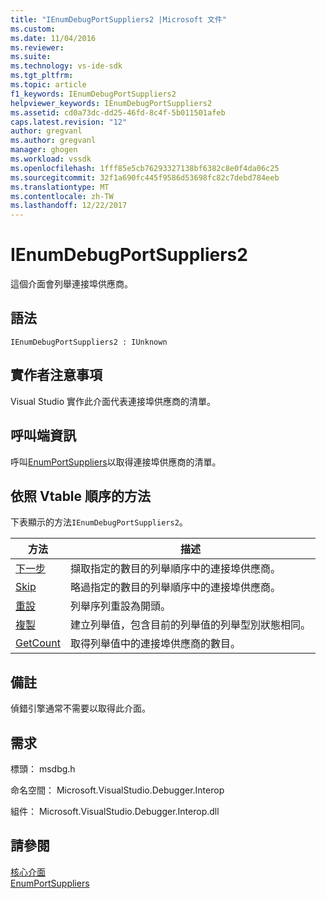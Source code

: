 ```yaml
---
title: "IEnumDebugPortSuppliers2 |Microsoft 文件"
ms.custom: 
ms.date: 11/04/2016
ms.reviewer: 
ms.suite: 
ms.technology: vs-ide-sdk
ms.tgt_pltfrm: 
ms.topic: article
f1_keywords: IEnumDebugPortSuppliers2
helpviewer_keywords: IEnumDebugPortSuppliers2
ms.assetid: cd0a73dc-dd25-46fd-8c4f-5b011501afeb
caps.latest.revision: "12"
author: gregvanl
ms.author: gregvanl
manager: ghogen
ms.workload: vssdk
ms.openlocfilehash: 1fff85e5cb76293327138bf6382c8e0f4da06c25
ms.sourcegitcommit: 32f1a690fc445f9586d53698fc82c7debd784eeb
ms.translationtype: MT
ms.contentlocale: zh-TW
ms.lasthandoff: 12/22/2017
---
```

# <a name="ienumdebugportsuppliers2"></a>IEnumDebugPortSuppliers2
這個介面會列舉連接埠供應商。  
  
## <a name="syntax"></a>語法  
  
```  
IEnumDebugPortSuppliers2 : IUnknown  
```  
  
## <a name="notes-for-implementers"></a>實作者注意事項  
 Visual Studio 實作此介面代表連接埠供應商的清單。  
  
## <a name="notes-for-callers"></a>呼叫端資訊  
 呼叫[EnumPortSuppliers](../../../extensibility/debugger/reference/idebugcoreserver2-enumportsuppliers.md)以取得連接埠供應商的清單。  
  
## <a name="methods-in-vtable-order"></a>依照 Vtable 順序的方法  
 下表顯示的方法`IEnumDebugPortSuppliers2`。  
  
|方法|描述|  
|------------|-----------------|  
|[下一步](../../../extensibility/debugger/reference/ienumdebugportsuppliers2-next.md)|擷取指定的數目的列舉順序中的連接埠供應商。|  
|[Skip](../../../extensibility/debugger/reference/ienumdebugportsuppliers2-skip.md)|略過指定的數目的列舉順序中的連接埠供應商。|  
|[重設](../../../extensibility/debugger/reference/ienumdebugportsuppliers2-reset.md)|列舉序列重設為開頭。|  
|[複製](../../../extensibility/debugger/reference/ienumdebugportsuppliers2-clone.md)|建立列舉值，包含目前的列舉值的列舉型別狀態相同。|  
|[GetCount](../../../extensibility/debugger/reference/ienumdebugportsuppliers2-getcount.md)|取得列舉值中的連接埠供應商的數目。|  
  
## <a name="remarks"></a>備註  
 偵錯引擎通常不需要以取得此介面。  
  
## <a name="requirements"></a>需求  
 標頭： msdbg.h  
  
 命名空間： Microsoft.VisualStudio.Debugger.Interop  
  
 組件： Microsoft.VisualStudio.Debugger.Interop.dll  
  
## <a name="see-also"></a>請參閱  
 [核心介面](../../../extensibility/debugger/reference/core-interfaces.md)   
 [EnumPortSuppliers](../../../extensibility/debugger/reference/idebugcoreserver2-enumportsuppliers.md)